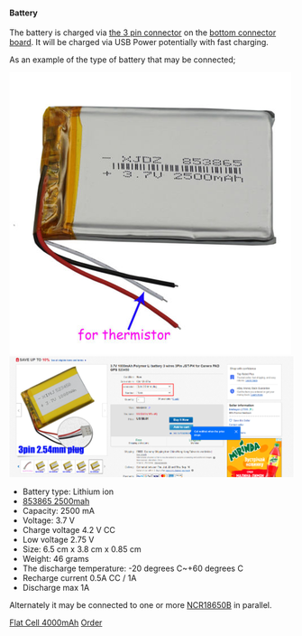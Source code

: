 #### Battery

The battery is charged via [the 3 pin connector](./CONNECTORS.md#3-pin-battery-connector) on 
the [bottom connector board](./BOTTOM_BOARD.md).
It will be charged via USB Power potentially with fast charging.

As an example of the type of battery that may be connected;

![853865 2500mah](./images/s-l500.jpg)
![3.7V for Canera PAD GPS 523450](./images/Screenshot_3.png)

* Battery type: Lithium ion
* [853865 2500mah](https://www.ebay.com/itm/3-wire-853865-3-7V-2500mAh-Polymer-Li-Lithium-cell-thermistor-For-GPS-Tablet-PC/183409437734?_trkparms=aid%3D1110006%26algo%3DHOMESPLICE.SIM%26ao%3D1%26asc%3D20190606144518%26meid%3D3ce42517976847e8bed89cda9b05ede5%26pid%3D101072%26rk%3D2%26rkt%3D12%26sd%3D111732839791%26itm%3D183409437734%26pmt%3D0%26noa%3D1%26pg%3D2546172%26algv%3DDefaultOrganic%26brand%3DUnbranded&_trksid=p2546172.c101072.m2109)
* Capacity: 2500 mA
* Voltage: 3.7 V
* Charge voltage 4.2 V CC
* Low voltage 2.75 V
* Size: 6.5 cm x 3.8 cm x 0.85 cm
* Weight: 46 grams
* The discharge temperature: -20 degrees C~+60 degrees C
* Recharge current 0.5A CC / 1A
* Discharge max 1A

Alternately it may be connected to one or more [NCR18650B](https://www.aliexpress.com/item/32887423130.html?spm=a2g0s.9042311.0.0.27424c4ddGGo0m) in parallel.


[Flat Cell 4000mAh](https://www.ebay.com/itm/123073376529)
[Order](https://www.ebay.com/vod/FetchOrderDetails?ViewPaymentStatus&purchaseOrderId=140000636472314)
